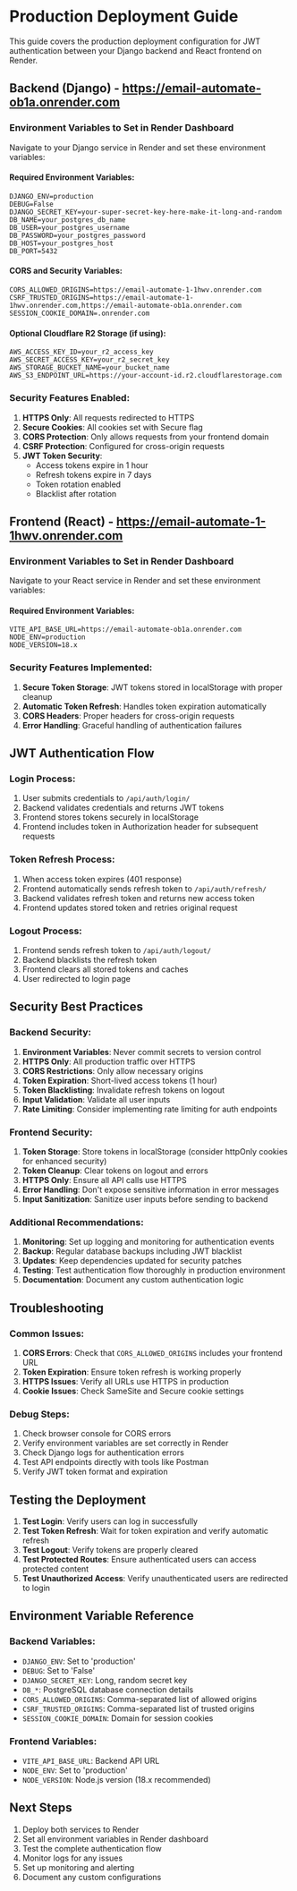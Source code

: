 # Production Deployment Guide

This guide covers the production deployment configuration for JWT authentication between your Django backend and React frontend on Render.

## Backend (Django) - https://email-automate-ob1a.onrender.com

### Environment Variables to Set in Render Dashboard

Navigate to your Django service in Render and set these environment variables:

#### Required Environment Variables:
```
DJANGO_ENV=production
DEBUG=False
DJANGO_SECRET_KEY=your-super-secret-key-here-make-it-long-and-random
DB_NAME=your_postgres_db_name
DB_USER=your_postgres_username
DB_PASSWORD=your_postgres_password
DB_HOST=your_postgres_host
DB_PORT=5432
```

#### CORS and Security Variables:
```
CORS_ALLOWED_ORIGINS=https://email-automate-1-1hwv.onrender.com
CSRF_TRUSTED_ORIGINS=https://email-automate-1-1hwv.onrender.com,https://email-automate-ob1a.onrender.com
SESSION_COOKIE_DOMAIN=.onrender.com
```

#### Optional Cloudflare R2 Storage (if using):
```
AWS_ACCESS_KEY_ID=your_r2_access_key
AWS_SECRET_ACCESS_KEY=your_r2_secret_key
AWS_STORAGE_BUCKET_NAME=your_bucket_name
AWS_S3_ENDPOINT_URL=https://your-account-id.r2.cloudflarestorage.com
```

### Security Features Enabled:

1. **HTTPS Only**: All requests redirected to HTTPS
2. **Secure Cookies**: All cookies set with Secure flag
3. **CORS Protection**: Only allows requests from your frontend domain
4. **CSRF Protection**: Configured for cross-origin requests
5. **JWT Token Security**: 
   - Access tokens expire in 1 hour
   - Refresh tokens expire in 7 days
   - Token rotation enabled
   - Blacklist after rotation

## Frontend (React) - https://email-automate-1-1hwv.onrender.com

### Environment Variables to Set in Render Dashboard

Navigate to your React service in Render and set these environment variables:

#### Required Environment Variables:
```
VITE_API_BASE_URL=https://email-automate-ob1a.onrender.com
NODE_ENV=production
NODE_VERSION=18.x
```

### Security Features Implemented:

1. **Secure Token Storage**: JWT tokens stored in localStorage with proper cleanup
2. **Automatic Token Refresh**: Handles token expiration automatically
3. **CORS Headers**: Proper headers for cross-origin requests
4. **Error Handling**: Graceful handling of authentication failures

## JWT Authentication Flow

### Login Process:
1. User submits credentials to `/api/auth/login/`
2. Backend validates credentials and returns JWT tokens
3. Frontend stores tokens securely in localStorage
4. Frontend includes token in Authorization header for subsequent requests

### Token Refresh Process:
1. When access token expires (401 response)
2. Frontend automatically sends refresh token to `/api/auth/refresh/`
3. Backend validates refresh token and returns new access token
4. Frontend updates stored token and retries original request

### Logout Process:
1. Frontend sends refresh token to `/api/auth/logout/`
2. Backend blacklists the refresh token
3. Frontend clears all stored tokens and caches
4. User redirected to login page

## Security Best Practices

### Backend Security:
1. **Environment Variables**: Never commit secrets to version control
2. **HTTPS Only**: All production traffic over HTTPS
3. **CORS Restrictions**: Only allow necessary origins
4. **Token Expiration**: Short-lived access tokens (1 hour)
5. **Token Blacklisting**: Invalidate refresh tokens on logout
6. **Input Validation**: Validate all user inputs
7. **Rate Limiting**: Consider implementing rate limiting for auth endpoints

### Frontend Security:
1. **Token Storage**: Store tokens in localStorage (consider httpOnly cookies for enhanced security)
2. **Token Cleanup**: Clear tokens on logout and errors
3. **HTTPS Only**: Ensure all API calls use HTTPS
4. **Error Handling**: Don't expose sensitive information in error messages
5. **Input Sanitization**: Sanitize user inputs before sending to backend

### Additional Recommendations:

1. **Monitoring**: Set up logging and monitoring for authentication events
2. **Backup**: Regular database backups including JWT blacklist
3. **Updates**: Keep dependencies updated for security patches
4. **Testing**: Test authentication flow thoroughly in production environment
5. **Documentation**: Document any custom authentication logic

## Troubleshooting

### Common Issues:

1. **CORS Errors**: Check that `CORS_ALLOWED_ORIGINS` includes your frontend URL
2. **Token Expiration**: Ensure token refresh is working properly
3. **HTTPS Issues**: Verify all URLs use HTTPS in production
4. **Cookie Issues**: Check SameSite and Secure cookie settings

### Debug Steps:

1. Check browser console for CORS errors
2. Verify environment variables are set correctly in Render
3. Check Django logs for authentication errors
4. Test API endpoints directly with tools like Postman
5. Verify JWT token format and expiration

## Testing the Deployment

1. **Test Login**: Verify users can log in successfully
2. **Test Token Refresh**: Wait for token expiration and verify automatic refresh
3. **Test Logout**: Verify tokens are properly cleared
4. **Test Protected Routes**: Ensure authenticated users can access protected content
5. **Test Unauthorized Access**: Verify unauthenticated users are redirected to login

## Environment Variable Reference

### Backend Variables:
- `DJANGO_ENV`: Set to 'production'
- `DEBUG`: Set to 'False'
- `DJANGO_SECRET_KEY`: Long, random secret key
- `DB_*`: PostgreSQL database connection details
- `CORS_ALLOWED_ORIGINS`: Comma-separated list of allowed origins
- `CSRF_TRUSTED_ORIGINS`: Comma-separated list of trusted origins
- `SESSION_COOKIE_DOMAIN`: Domain for session cookies

### Frontend Variables:
- `VITE_API_BASE_URL`: Backend API URL
- `NODE_ENV`: Set to 'production'
- `NODE_VERSION`: Node.js version (18.x recommended)

## Next Steps

1. Deploy both services to Render
2. Set all environment variables in Render dashboard
3. Test the complete authentication flow
4. Monitor logs for any issues
5. Set up monitoring and alerting
6. Document any custom configurations 